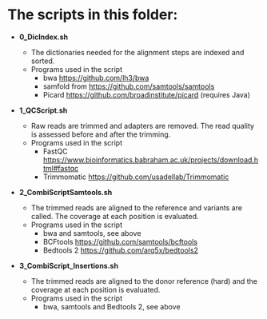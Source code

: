 # The scripts in this folder:

- **0_DicIndex.sh**
  - The dictionaries needed for the alignment steps are indexed and sorted.
  - Programs used in the script
      - bwa https://github.com/lh3/bwa
      - samfold from https://github.com/samtools/samtools
      - Picard https://github.com/broadinstitute/picard (requires Java)

- **1_QCScript.sh**
  - Raw reads are trimmed and adapters are removed. The read quality is assessed before and after the trimming.
  - Programs used in the script
      - FastQC https://www.bioinformatics.babraham.ac.uk/projects/download.html#fastqc
      - Trimmomatic https://github.com/usadellab/Trimmomatic

- **2_CombiScriptSamtools.sh**
  - The trimmed reads are aligned to the reference and variants are called. The coverage at each position is evaluated.
  - Programs used in the script
      - bwa and samtools, see above
      - BCFtools https://github.com/samtools/bcftools
      - Bedtools 2 https://github.com/arq5x/bedtools2
   
- **3_CombiScript_Insertions.sh**
  - The trimmed reads are aligned to the donor reference (hard) and the coverage at each position is evaluated.
  - Programs used in the script
      - bwa, samtools and Bedtools 2, see above
